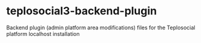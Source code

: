 # teplosocial3-backend-plugin
Backend plugin (admin platform area modifications) files for the Teplosocial platform localhost installation 
